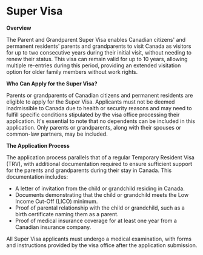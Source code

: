 # Super Visa

**Overview**

The Parent and Grandparent Super Visa enables Canadian citizens' and permanent residents' parents and grandparents to visit Canada as visitors for up to two consecutive years during their initial visit, without needing to renew their status. This visa can remain valid for up to 10 years, allowing multiple re-entries during this period, providing an extended visitation option for older family members without work rights.

**Who Can Apply for the Super Visa?**

Parents or grandparents of Canadian citizens and permanent residents are eligible to apply for the Super Visa. Applicants must not be deemed inadmissible to Canada due to health or security reasons and may need to fulfill specific conditions stipulated by the visa office processing their application. It's essential to note that no dependents can be included in this application. Only parents or grandparents, along with their spouses or common-law partners, may be included.

**The Application Process**

The application process parallels that of a regular Temporary Resident Visa (TRV), with additional documentation required to ensure sufficient support for the parents and grandparents during their stay in Canada. This documentation includes:

* A letter of invitation from the child or grandchild residing in Canada.
* Documents demonstrating that the child or grandchild meets the Low Income Cut-Off (LICO) minimum.
* Proof of parental relationship with the child or grandchild, such as a birth certificate naming them as a parent.
* Proof of medical insurance coverage for at least one year from a Canadian insurance company.

All Super Visa applicants must undergo a medical examination, with forms and instructions provided by the visa office after the application submission.
